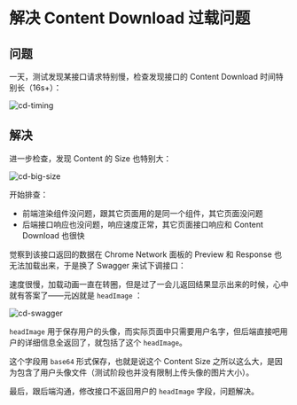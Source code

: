 # 解决 Content Download 过载问题

## 问题

一天，测试发现某接口请求特别慢，检查发现接口的 Content Download 时间特别长（16s+）：

![cd-timing](https://tva1.sinaimg.cn/large/0081Kckwgy1gm1kxyjgyoj30j90b10sm.jpg)

## 解决

进一步检查，发现 Content 的 Size 也特别大：

![cd-big-size](https://tva1.sinaimg.cn/large/0081Kckwgy1gm1kyl4b9vj30hl04kwed.jpg)

开始排查：

* 前端渲染组件没问题，跟其它页面用的是同一个组件，其它页面没问题
* 后端接口响应也没问题，响应速度正常，其它页面接口响应和 Content Download 也很快

觉察到该接口返回的数据在 Chrome Network 面板的 Preview 和 Response 也无法加载出来，于是换了 Swagger 来试下调接口：

速度很慢，加载动画一直在转圈，但是过了一会儿返回结果显示出来的时候，心中就有答案了——元凶就是 `headImage` ：

![cd-swagger](https://tva1.sinaimg.cn/large/0081Kckwgy1gm1kyyyuxxj30ju07x0t3.jpg)

`headImage` 用于保存用户的头像，而实际页面中只需要用户名字，但后端直接吧用户的详细信息全返回了，就包括了这个 `headImage`。

这个字段用 `base64` 形式保存，也就是说这个 Content Size 之所以这么大，是因为包含了用户头像文件（测试阶段也并没有限制上传头像的图片大小）。

最后，跟后端沟通，修改接口不返回用户的 `headImage` 字段，问题解决。

